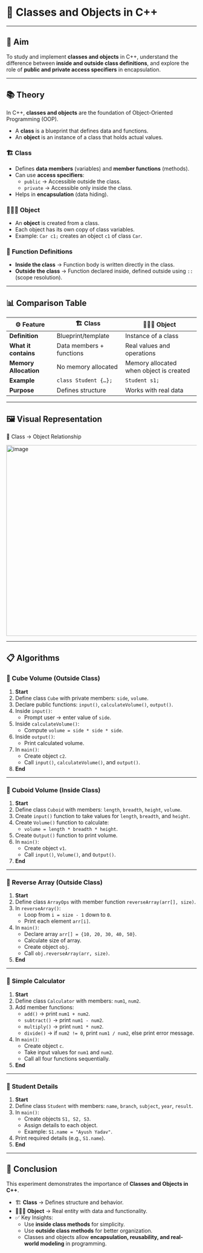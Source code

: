 # 📘 Classes and Objects in C++  

---

## 🎯 Aim  
To study and implement **classes and objects** in C++, understand the difference between **inside and outside class definitions**, and explore the role of **public and private access specifiers** in encapsulation.  

---

## 📚 Theory  

In C++, **classes and objects** are the foundation of Object-Oriented Programming (OOP).  
- A **class** is a blueprint that defines data and functions.  
- An **object** is an instance of a class that holds actual values.  

### 🏗️ Class  
- Defines **data members** (variables) and **member functions** (methods).  
- Can use **access specifiers**:  
  - `public` → Accessible outside the class.  
  - `private` → Accessible only inside the class.  
- Helps in **encapsulation** (data hiding).  

### 🧑‍🤝‍🧑 Object  
- An **object** is created from a class.  
- Each object has its own copy of class variables.  
- Example: `Car c1;` creates an object `c1` of class `Car`.  

### 📝 Function Definitions  
- **Inside the class** → Function body is written directly in the class.  
- **Outside the class** → Function declared inside, defined outside using `::` (scope resolution).  

---

## 📊 Comparison Table  

| ⚙️ Feature                 | 🏗️ Class                                   | 🧑‍🤝‍🧑 Object                               |
|-----------------------------|-------------------------------------------|---------------------------------------------|
| **Definition**              | Blueprint/template                        | Instance of a class                          |
| **What it contains**        | Data members + functions                  | Real values and operations                   |
| **Memory Allocation**       | No memory allocated                       | Memory allocated when object is created      |
| **Example**                 | `class Student {…};`                      | `Student s1;`                                |
| **Purpose**                 | Defines structure                         | Works with real data                         |  

---

## 🖼️ Visual Representation  

📌 Class → Object Relationship  

<img width="799" height="505" alt="image" src="https://github.com/user-attachments/assets/272cfa8c-5d12-4b8a-a451-856ace49610d" />

---

## 📋 Algorithms  

### 🔹 Cube Volume (Outside Class)  

1. **Start**  
2. Define class `Cube` with private members: `side`, `volume`.  
3. Declare public functions: `input()`, `calculateVolume()`, `output()`.  
4. Inside `input()`:  
   - Prompt user → enter value of `side`.  
5. Inside `calculateVolume()`:  
   - Compute `volume = side * side * side`.  
6. Inside `output()`:  
   - Print calculated volume.  
7. In `main()`:  
   - Create object `c2`.  
   - Call `input()`, `calculateVolume()`, and `output()`.  
8. **End**  

---

### 🔹 Cuboid Volume (Inside Class)  

1. **Start**  
2. Define class `Cuboid` with members: `length`, `breadth`, `height`, `volume`.  
3. Create `input()` function to take values for `length`, `breadth`, and `height`.  
4. Create `Volume()` function to calculate:  
   - `volume = length * breadth * height`.  
5. Create `Output()` function to print volume.  
6. In `main()`:  
   - Create object `v1`.  
   - Call `input()`, `Volume()`, and `Output()`.  
7. **End**  

---

### 🔹 Reverse Array (Outside Class)  

1. **Start**  
2. Define class `ArrayOps` with member function `reverseArray(arr[], size)`.  
3. In `reverseArray()`:  
   - Loop from `i = size - 1` down to `0`.  
   - Print each element `arr[i]`.  
4. In `main()`:  
   - Declare array `arr[] = {10, 20, 30, 40, 50}`.  
   - Calculate size of array.  
   - Create object `obj`.  
   - Call `obj.reverseArray(arr, size)`.  
5. **End**  

---

### 🔹 Simple Calculator  

1. **Start**  
2. Define class `Calculator` with members: `num1`, `num2`.  
3. Add member functions:  
   - `add()` → print `num1 + num2`.  
   - `subtract()` → print `num1 - num2`.  
   - `multiply()` → print `num1 * num2`.  
   - `divide()` → if `num2 != 0`, print `num1 / num2`, else print error message.  
4. In `main()`:  
   - Create object `c`.  
   - Take input values for `num1` and `num2`.  
   - Call all four functions sequentially.  
5. **End**  

---

### 🔹 Student Details  

1. **Start**  
2. Define class `Student` with members: `name`, `branch`, `subject`, `year`, `result`.  
3. In `main()`:  
   - Create objects `S1, S2, S3`.  
   - Assign details to each object.  
   - Example: `S1.name = "Ayush Yadav"`.  
4. Print required details (e.g., `S1.name`).  
5. **End**  

---

## 🧠 Conclusion  

This experiment demonstrates the importance of **Classes and Objects in C++**.  

- 🏗️ **Class** → Defines structure and behavior.  
- 🧑‍🤝‍🧑 **Object** → Real entity with data and functionality.  
- ✅ Key Insights:  
  - Use **inside class methods** for simplicity.  
  - Use **outside class methods** for better organization.  
  - Classes and objects allow **encapsulation, reusability, and real-world modeling** in programming.
